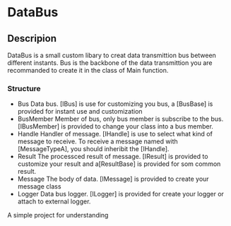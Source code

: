 ﻿# DataBus

## Descripion
DataBus is a small custom libary to creat data transmittion bus between different instants.
Bus is the backbone of the data transmittion you are recommanded to create it in the class of Main function.


### Structure
 - Bus			Data bus. [IBus] is use for customizing you bus, a [BusBase] is provided for instant use and customization
 - BusMember	Member of bus, only bus member is subscribe to the bus. [IBusMember] is provided to change your class into a bus member.
 - Handle		Handler of message. [IHandle] is use to select what kind of message to receive. To receive a message named with [MessageTypeA], you should inheribit the [IHandle<MessageTypeA>].
 - Result		The processced result of message. [IResult] is provided to customize your result and a[ResultBase] is provided for som common result.
 - Message		The body of data. [IMessage] is provided to create your message class
 - Logger		Data bus logger. [ILogger] is provided for create your logger or attach to external logger.

 A simple project for understanding 
